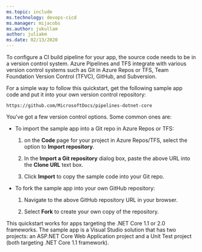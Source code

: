 ```yaml
---
ms.topic: include
ms.technology: devops-cicd
ms.manager: mijacobs
ms.author: jukullam
author: juliakm
ms.date: 02/13/2020
---
```


To configure a CI build pipeline for your app, the source code needs to be in a version control system. Azure Pipelines and TFS integrate with various version control systems such as Git in Azure Repos or TFS, Team Foundation Version Control (TFVC), GitHub, and Subversion.

For a simple way to follow this quickstart, get the following sample app code and put it into your own version control repository:

```
https://github.com/MicrosoftDocs/pipelines-dotnet-core
```

You've got a few version control options. Some common ones are:

* To import the sample app into a Git repo in Azure Repos or TFS:

  1.  on the **Code** page for your project in Azure Repos/TFS, select the option to **Import repository**.

  1.  In the **Import a Git repository** dialog box, paste the above URL into the **Clone URL** text box.

  1.  Click **Import** to copy the sample code into your Git repo.

* To fork the sample app into your own GitHub repository:

  1.  Navigate to the above GitHub repository URL in your browser.

  1.  Select **Fork** to create your own copy of the repository.

This quickstart works for apps targeting the .NET Core 1.1 or 2.0 frameworks. The sample app is a Visual Studio solution that has two projects: an ASP.NET Core Web Application project and a Unit Test project (both targeting .NET Core 1.1 framework).
